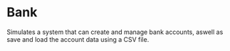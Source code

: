 # Bank
Simulates a system that can create and manage bank accounts, aswell as save and load the account data using a CSV file.
